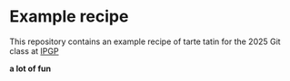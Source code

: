 # Example recipe

This repository contains an example recipe of tarte tatin for the 2025 Git class at [IPGP](www.ipgp.fr)

**a lot of fun**
